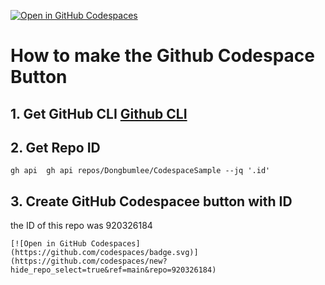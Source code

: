[![Open in GitHub Codespaces](https://github.com/codespaces/badge.svg)](https://github.com/codespaces/new?hide_repo_select=true&ref=main&repo=920326184)

# How to make the Github Codespace Button

## 1. Get GitHub CLI [Github CLI](https://github.com/cli/cli)

## 2. Get Repo ID

```gh
gh api  gh api repos/Dongbumlee/CodespaceSample --jq '.id'
```

## 3. Create GitHub Codespacee button with ID
the ID of this repo was 920326184
```
[![Open in GitHub Codespaces](https://github.com/codespaces/badge.svg)](https://github.com/codespaces/new?hide_repo_select=true&ref=main&repo=920326184)
```
